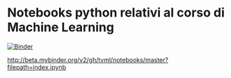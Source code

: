 # Notebooks python relativi al corso di Machine Learning

[![Binder](http://mybinder.org/badge_logo.svg)](http://beta.mybinder.org/v2/gh/tvml/notebooks/master)



http://beta.mybinder.org/v2/gh/tvml/notebooks/master?filepath=index.ipynb


